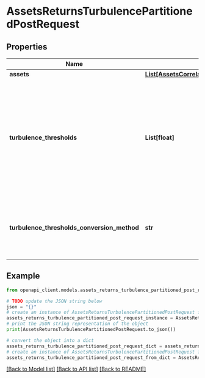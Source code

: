 # AssetsReturnsTurbulencePartitionedPostRequest


## Properties

Name | Type | Description | Notes
------------ | ------------- | ------------- | -------------
**assets** | [**List[AssetsCorrelationMatrixPostRequestOneOfAssetsInner]**](AssetsCorrelationMatrixPostRequestOneOfAssetsInner.md) |  | 
**turbulence_thresholds** | **List[float]** | The turbulence threshold(s), in percentage; in case several turbulence thresholds are provided, they must be provided in increasing order | 
**turbulence_thresholds_conversion_method** | **str** | The method to use to convert the turbulence threshold(s) into turbulence score(s) | [optional] [default to 'chisquareInverseDistribution']

## Example

```python
from openapi_client.models.assets_returns_turbulence_partitioned_post_request import AssetsReturnsTurbulencePartitionedPostRequest

# TODO update the JSON string below
json = "{}"
# create an instance of AssetsReturnsTurbulencePartitionedPostRequest from a JSON string
assets_returns_turbulence_partitioned_post_request_instance = AssetsReturnsTurbulencePartitionedPostRequest.from_json(json)
# print the JSON string representation of the object
print(AssetsReturnsTurbulencePartitionedPostRequest.to_json())

# convert the object into a dict
assets_returns_turbulence_partitioned_post_request_dict = assets_returns_turbulence_partitioned_post_request_instance.to_dict()
# create an instance of AssetsReturnsTurbulencePartitionedPostRequest from a dict
assets_returns_turbulence_partitioned_post_request_from_dict = AssetsReturnsTurbulencePartitionedPostRequest.from_dict(assets_returns_turbulence_partitioned_post_request_dict)
```
[[Back to Model list]](../README.md#documentation-for-models) [[Back to API list]](../README.md#documentation-for-api-endpoints) [[Back to README]](../README.md)


